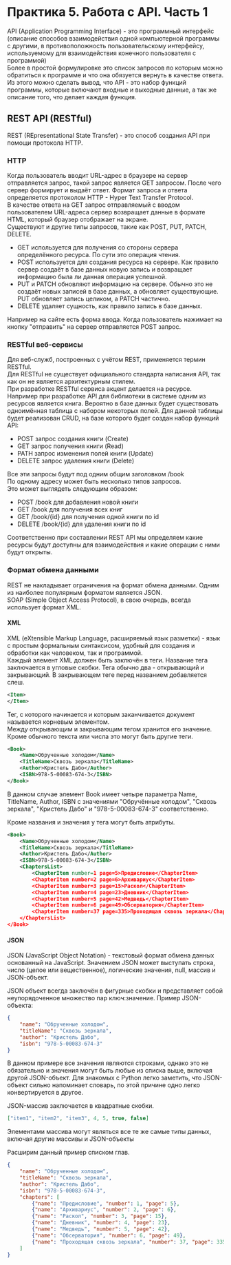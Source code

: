# Практика 5. Работа с API. Часть 1

API (Application Programming Interface) - это программный интерфейс (описание способов взаимодействия одной компьютерной программы с другими, в противоположность пользовательскому интерфейсу, используемому для взаимодействия конечного пользователя с программой)  
Более в простой формулировке это список запросов по которым можно обратиться к программе и что она обязуется вернуть в качестве ответа.  
Из этого можно сделать вывод, что API - это набор функций программы, которые включают входные и выходные данные, а так же описание того, что делает каждая функция.  

## REST API (RESTful)

REST (REpresentational State Transfer) - это способ создания API при помощи протокола HTTP.

### HTTP

Когда пользователь вводит URL-адрес в браузере на сервер отправляется запрос, такой запрос является GET запросом. После чего сервер формирует и выдаёт ответ. Формат запроса и ответа определяется протоколом HTTP - Hyper Text Transfer Protocol.  
В качестве ответа на GET запрос отправляемый с вводом пользователем URL-адреса сервер возвращает данные в формате HTML, который браузер отображает на экране.  
Существуют и другие типы запросов, такие как POST, PUT, PATCH, DELETE.  

* GET используется для получения со стороны сервера определённого ресурса. По сути это операция чтения.
* POST используется для создания ресурса на сервере. Как правило сервер создаёт в базе данных новую запись и возвращает информацию была ли данная операция успешной.
* PUT и PATCH обновляют информацию на сервере. Обычно это не создаёт новых записей в базе данных, а обновляет существующие. PUT обновляет запись целиком, а PATCH частично.
* DELETE удаляет сущность, как правило запись в базе данных.

Например на сайте есть форма ввода. Когда пользователь нажимает на кнопку "отправить" на сервер отправляется POST запрос.

### RESTful веб-сервисы

Для веб-служб, построенных с учётом REST, применяется термин RESTful.  
Для RESTful не существует официального стандарта написания API, так как он не является архитектурным стилем.  
При разработке RESTful сервиса акцент делается на ресурсе. Например при разработке API для библиотеки в системе одним из ресурсов является книга. Вероятно в базе данных будет существовать одноимённая таблица с набором некоторых полей. Для данной таблицы будет реализован CRUD, на базе которого будет создан набор функций API:

* POST запрос создания книги (Create)
* GET запрос получения книги (Read)
* PATH запрос изменения полей книги (Update)
* DELETE запрос удаления книги (Delete)

Все эти запросы будут под одним общим заголовком /book  
По одному адресу может быть несколько типов запросов.  
Это может выглядеть следующим образом:

* POST /book для добавления новой книги
* GET /book для получения всех книг
* GET /book/{id} для получения одной книги по id
* DELETE /book/{id} для удаления книги по id

Соответственно при составлении REST API мы определяем какие ресурсы будут доступны для взаимодействия и какие операции с ними будут открыты.

### Формат обмена данными

REST не накладывает ограничения на формат обмена данными. Одним из наиболее популярным форматом является JSON.  
SOAP (Simple Object Access Protocol), в свою очередь, всегда использует формат XML.

#### XML

XML (eXtensible Markup Language, расширяемый язык разметки) - язык с простым формальным синтаксисом, удобный для создания и обработки как человеком, так и программой.  
Каждый элемент XML должен быть заключён в теги. Название тега заключается в угловые скобки. Тега обычно два - открывающий и закрывающий. В закрывающем теге перед названием добавляется слеш.

```xml
<Item>
</Item>
```

Тег, с которого начинается и которым заканчивается документ называется корневым элементом.  
Между открывающим и закрывающим тегом хранится его значение. Кроме обычного текста или числа это могут быть другие теги.

```xml
<Book>
    <Name>Обрученные холодом</Name>
    <TitleName>Сквозь зеркала</TitleName>
    <Author>Кристель Дабо</Author>
    <ISBN>978-5-00083-674-3</ISBN>
</Book>
```

В данном случае элемент Book имеет четыре параметра Name, TitleName, Author, ISBN с значениями "Обручённые холодом", "Сквозь зеркала", "Кристель Дабо" и "978-5-00083-674-3" соответственно.  

Кроме названия и значения у тега могут быть атрибуты.

```xml
<Book>
    <Name>Обрученные холодом</Name>
    <TitleName>Сквозь зеркала</TitleName>
    <Author>Кристель Дабо</Author>
    <ISBN>978-5-00083-674-3</ISBN>
    <ChaptersList>
        <ChapterItem number=1 page=5>Предисловие</ChapterItem>
        <ChapterItem number=2 page=6>Архивариус</ChapterItem>
        <ChapterItem number=3 page=15>Раскол</ChapterItem>
        <ChapterItem number=4 page=23>Дневник</ChapterItem>
        <ChapterItem number=5 page=42>Медведь</ChapterItem>
        <ChapterItem number=6 page=49>Обсерватория</ChapterItem>
        <ChapterItem number=37 page=335>Проходящая сквозь зеркала</ChapterItem>
    </ChaptersList>
</Book>
```

#### JSON

JSON (JavaScript Object Notation) - текстовый формат обмена данных основанный на JavaScript.  Значением JSON может выступать строка, число (целое или вещественное), логические значения, null, массив и JSON-объект.  

JSON объект всегда заключён в фигурные скобки и представляет собой неупорядоченное множество пар ключ:значение.
Пример JSON-объекта:

```json
{
    "name": "Обрученные холодом",
    "titleName": "Сквозь зеркала",
    "author": "Кристель Дабо",
    "isbn": "978-5-00083-674-3"
}
```

В данном примере все значения являются строками, однако это не обязательно и значения могут быть любые из списка выше, включая другой JSON-объект.
Для знакомых с Python легко заметить, что JSON-объект сильно напоминает словарь, по этой причине одно легко конвертируется в другое.

JSON-массив заключается в квадратные скобки.

```json
["item1", "item2", "item3", 4, 5, true, false]
```

Элементами массива могут являться все те же самые типы данных, включая другие массивы и JSON-объекты

Расширим данный пример списком глав.

```json
{
    "name": "Обрученные холодом",
    "titleName": "Сквозь зеркала",
    "author": "Кристель Дабо",
    "isbn": "978-5-00083-674-3",
    "chapters": [
        {"name": "Предисловие", "number": 1, "page": 5},
        {"name": "Архивариус", "number": 2, "page": 6},
        {"name": "Раскол", "number": 3, "page": 15},
        {"name": "Дневник", "number": 4, "page": 23},
        {"name": "Медведь", "number": 5, "page": 42},
        {"name": "Обсерватория", "number": 6, "page": 49},
        {"name": "Проходящая сквозь зеркала", "number": 37, "page": 335}
    ]
}
```
